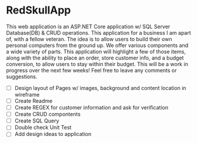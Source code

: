# RedSkullApp

This web application is an ASP.NET Core application w/ SQL Server Database(DB) & CRUD operations. This application for a business I am apart of, with a fellow veteran. The idea is to allow users to build their own personal computers from the ground up. We offer various components and a wide variety of parts. This application will highlight a few of those items, along with the ability to place an order, store customer info, and a budget conversion, to allow users to stay within their budget. This will be a work in progress over the next few weeks! Feel free to leave any comments or suggestions.

- [ ] Design layout of Pages w/ images, background and content location in wireframe
- [ ] Create Readme
- [ ] Create REGEX for customer information and ask for verification
- [ ] Create CRUD compontents
- [ ] Create SQL Query
- [ ] Double check Unit Test
- [ ] Add design ideas to application
